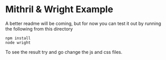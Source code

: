 # Mithril & Wright Example

A better readme will be coming, but for now you can test it out by running the following from this directory
```
npm install
node wright
```

To see the result try and go change the js and css files.
